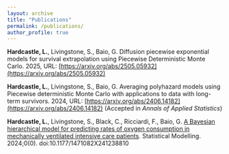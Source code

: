 ```yaml
---
layout: archive
title: "Publications"
permalink: /publications/
author_profile: true
---
```


**Hardcastle, L.**, Livingstone, S., Baio, G. Diffusion piecewise exponential models for survival extrapolation using Piecewise Deterministic Monte Carlo. 2025, URL: [https://arxiv.org/abs/2505.05932](https://arxiv.org/abs/2505.05932)

**Hardcastle, L.**, Livingstone, S., Baio, G. Averaging polyhazard models using Piecewise deterministic Monte Carlo with applications to data with long-term survivors. 2024, URL: [https://arxiv.org/abs/2406.14182](https://arxiv.org/abs/2406.14182) (Accepted in *Annals of Applied Statistics*)

**Hardcastle, L.**, Livingstone, S., Black, C., Ricciardi, F., Baio, G. [A Bayesian hierarchical model for predicting rates of oxygen consumption in mechanically ventilated intensive care patients](https://journals.sagepub.com/doi/full/10.1177/1471082X241238810). Statistical Modelling. 2024;0(0). doi:10.1177/1471082X241238810
